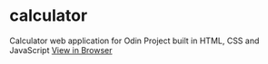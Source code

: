 # calculator
Calculator web application for Odin Project built in HTML, CSS and JavaScript
[View in Browser](https://aidanclarkescott.github.io/calculator/)
